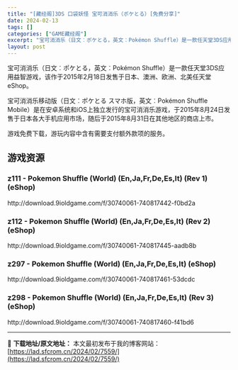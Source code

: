 ```yaml
---
title: "[藏经阁]3DS 口袋妖怪 宝可消消乐（ポケとる）[免费分享]"
date: 2024-02-13
tags: []
categories: ["GAME藏经阁"]
excerpt: "宝可消消乐（日文︰ポケとる，英文︰Pokémon Shuffle）是一款任天堂3DS应用益智游戏，该作于2015年2月18日发售于日本、澳洲、欧洲、北美任天堂eShop。 宝可消消乐移动版（日文︰ポケとる スマホ版，英文︰Pokémon Shuffle Mobile）是在安卓系统和iOS上独立发行的&hellip;"
layout: post
---
```


<div></div>
宝可消消乐（日文︰ポケとる，英文︰Pokémon Shuffle）是一款任天堂3DS应用益智游戏，该作于2015年2月18日发售于日本、澳洲、欧洲、北美任天堂eShop。

宝可消消乐移动版（日文︰ポケとる スマホ版，英文︰Pokémon Shuffle Mobile）是在安卓系统和iOS上独立发行的宝可消消乐游戏，于2015年8月24日发售于日本各大手机应用市场，随后于2015年8月31日在其他地区的商店上市。

游戏免费下载，游玩内容中含有需要支付额外款项的服务。

<a name="ci_title0"></a>
<h2>游戏资源</h2>
<a name="ci_title1"></a>
<h3>z111 - Pokemon Shuffle (World) (En,Ja,Fr,De,Es,It) (Rev 1) (eShop)</h3>
http://download.9ioldgame.com/f/30740061-740817442-f0bd2a

<a name="ci_title2"></a>
<h3>z112 - Pokemon Shuffle (World) (En,Ja,Fr,De,Es,It) (Rev 2) (eShop)</h3>
http://download.9ioldgame.com/f/30740061-740817445-aadb8b

<a name="ci_title3"></a>
<h3>z297 - Pokemon Shuffle (World) (En,Ja,Fr,De,Es,It) (eShop)</h3>
http://download.9ioldgame.com/f/30740061-740817461-53dcdc

<a name="ci_title4"></a>
<h3>z298 - Pokemon Shuffle (World) (En,Ja,Fr,De,Es,It) (Rev 3) (eShop)</h3>
<b></b>http://download.9ioldgame.com/f/30740061-740817460-f41bd6

---
📖 **下载地址/原文地址：** 本文最初发布于我的博客网站：[https://lad.sfcrom.cn/2024/02/7559/](https://lad.sfcrom.cn/2024/02/7559/)
